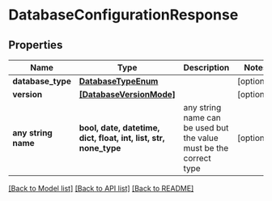 # DatabaseConfigurationResponse


## Properties
Name | Type | Description | Notes
------------ | ------------- | ------------- | -------------
**database_type** | [**DatabaseTypeEnum**](DatabaseTypeEnum.md) |  | [optional] 
**version** | [**[DatabaseVersionMode]**](DatabaseVersionMode.md) |  | [optional] 
**any string name** | **bool, date, datetime, dict, float, int, list, str, none_type** | any string name can be used but the value must be the correct type | [optional]

[[Back to Model list]](../README.md#documentation-for-models) [[Back to API list]](../README.md#documentation-for-api-endpoints) [[Back to README]](../README.md)


